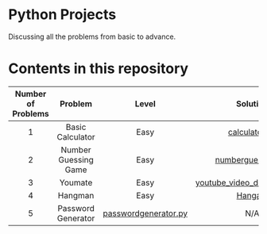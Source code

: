 # Python Projects

Discussing all the problems from basic to advance.


# Contents in this repository

|Number of Problems| Problem | Level | Solution | Tutorial Video | 
|:-:|:-:|:-:|:-:|:-:|
| 1 | Basic Calculator | Easy | [calculator.py](https://github.com/Anjitha95/Python-Projects/blob/main/calculator.py) | N/A| 
| 2| Number Guessing Game| Easy| [numberguessing.py](https://github.com/Anjitha95/Python-Projects/blob/main/numberguessing.py)|N/A|
|3| Youmate|Easy|[youtube_video_downloader.py](https://github.com/Anjitha95/Python-Projects/blob/main/youtube_video_downloader.py)|N/A|
|4| Hangman| Easy|[Hangam](https://github.com/Anjitha95/Python-Projects/tree/main/hangman)|N/A|
|5|Password Generator|[passwordgenerator.py](https://github.com/Anjitha95/Python-Projects/blob/main/passwordgenerator.py)|N/A|
